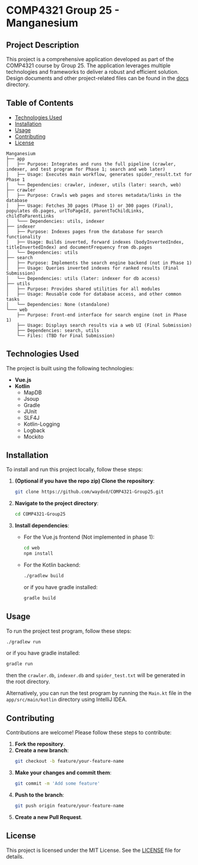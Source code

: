# COMP4321 Group 25 - Manganesium

## Project Description
This project is a comprehensive application developed as part of the COMP4321 course by Group 25. The application leverages multiple technologies and frameworks to deliver a robust and efficient solution.
Design documents and other project-related files can be found in the [docs](docs) directory.
## Table of Contents
- [Technologies Used](#technologies-used)
- [Installation](#installation)
- [Usage](#usage)
- [Contributing](#contributing)
- [License](#license)
```
Manganesium
├── app
│   ├── Purpose: Integrates and runs the full pipeline (crawler, indexer, and test program for Phase 1; search and web later)
│   ├── Usage: Executes main workflow, generates spider_result.txt for Phase 1
│   └── Dependencies: crawler, indexer, utils (later: search, web)
├── crawler
│   ├── Purpose: Crawls web pages and stores metadata/links in the database
│   ├── Usage: Fetches 30 pages (Phase 1) or 300 pages (Final), populates db.pages, urlToPageId, parentToChildLinks, childToParentLinks
│   └─── Dependencies: utils, indexer
├── indexer
│   ├── Purpose: Indexes pages from the database for search functionality
│   ├── Usage: Builds inverted, forward indexes (bodyInvertedIndex, titleInvertedIndex) and documentFrequency from db.pages
│   └── Dependencies: utils
├── search
│   ├── Purpose: Implements the search engine backend (not in Phase 1)
│   ├── Usage: Queries inverted indexes for ranked results (Final Submission)
│   └── Dependencies: utils (later: indexer for db access)
├── utils
│   ├── Purpose: Provides shared utilities for all modules
│   ├── Usage: Reusable code for database access, and other common tasks
│   └── Dependencies: None (standalone)
└─── web
    ├── Purpose: Front-end interface for search engine (not in Phase 1)
    ├── Usage: Displays search results via a web UI (Final Submission)
    ├── Dependencies: search, utils
    └── Files: (TBD for Final Submission)
```
## Technologies Used
The project is built using the following technologies:
- **Vue.js**
- **Kotlin**
  - MapDB
  - Jsoup
  - Gradle
  - JUnit
  - SLF4J
  - Kotlin-Logging
  - Logback
  - Mockito

## Installation
To install and run this project locally, follow these steps:

1. **(Optional if you have the repo zip) Clone the repository**:
    ```bash
    git clone https://github.com/waydxd/COMP4321-Group25.git
    ```

2. **Navigate to the project directory**:
    ```bash
    cd COMP4321-Group25
    ```

3. **Install dependencies**:
    - For the Vue.js frontend (Not implemented in phase 1):
      ```bash
      cd web
      npm install
      ```
    - For the Kotlin backend:
      ```bash
      ./gradlew build
      ```
      or if you have gradle installed:
      ```bash
      gradle build
      ```

## Usage
To run the project test program, follow these steps:
```bash
./gradlew run
``` 
or if you have gradle installed:
```bash
gradle run
```
then the `crawler.db`, `indexer.db` and `spider_test.txt` will be generated in the root directory.

Alternatively, you can run the test program by running the `Main.kt` file in the `app/src/main/kotlin` directory using IntelliJ IDEA.
## Contributing
Contributions are welcome! Please follow these steps to contribute:

1. **Fork the repository**.
2. **Create a new branch**:
    ```bash
    git checkout -b feature/your-feature-name
    ```
3. **Make your changes and commit them**:
    ```bash
    git commit -m 'Add some feature'
    ```
4. **Push to the branch**:
    ```bash
    git push origin feature/your-feature-name
    ```
5. **Create a new Pull Request**.

## License
This project is licensed under the MIT License. See the [LICENSE](LICENSE) file for details.
